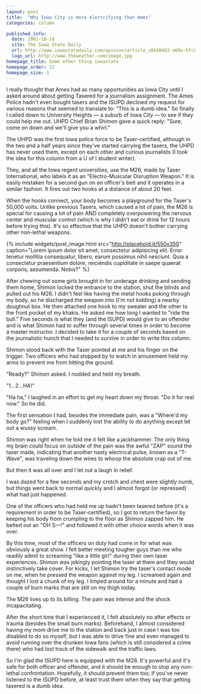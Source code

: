 ```yaml
---
layout: post
title:  "Why Iowa City is more electrifying than Ames"
categories: column

published_info:
  date: 2002-10-18
  site: The Iowa State Daily
  url: http://www.iowastatedaily.com/opinion/article_c6b50d83-a68e-5fc0-82e0-856756f45aec.html
  logo_url: http://www.theweather.com/image.jpg
homepage_title: Some other thing iowastate
homepage_order: 12
homepage_size: 1
---
```



I really thought that Ames had as many opportunities as Iowa City until I asked around about getting Tasered for a journalism assignment. The Ames Police hadn't even bought tasers and the ISUPD declined my request for various reasons that seemed to translate to: "This is a dumb idea." So finally I called down to University Heights — a suburb of Iowa City — to see if they could help me out. UHPD Chief Brian Shimon gave a quick reply: "Sure, come on down and we'll give you a whirl."

The UHPD was the first Iowa police force to be Taser-certified, although in the two and a half years since they've started carrying the tasers, the UHPD has never used them, except on each other and curious journalists (I took the idea for this column from a U of I student writer).

They, and all the Iowa regent universities, use the M26, made by Taser International, who labels it as an "Electro-Muscular Disruption Weapon." It is easily mistaken for a second gun on an officer's belt and it operates in a similar fashion. It fires out two hooks at a distance of about 20 feet.

When the hooks connect, your body becomes a playground for the Taser's 50,000 volts. Unlike previous Tasers, which caused a lot of pain, the M26 is special for causing a lot of pain AND completely overpowering the nervous center and muscular control (which is why I didn't eat or drink for 12 hours before trying this). It's so effective that the UHPD doesn't bother carrying other non-lethal weapons.

{% include widgets/post_image.html src="http://placehold.it/550x350" caption="Lorem ipsum dolor sit amet, consectetur adipisicing elit. Error tenetur mollitia consequatur, libero, earum possimus nihil nesciunt. Quia a consectetur praesentium dolore, reiciendis cupiditate in saepe quaerat corporis, assumenda. Nobis?" %}



After chewing out some girls brought in for underage drinking and sending them home, Shimon locked the entrance to the station, shut the blinds and pulled out his M26. I didn't feel like having the metal hooks poking through my body, so he discharged the weapon into (I'm not kidding) a nearby doughnut box. He then attached one hook to my sweater and the other to the front pocket of my khakis. He asked me how long I wanted to "ride the bull." Five seconds is what they (and the ISUPD) would give to an offender and is what Shimon had to suffer through several times in order to become a master instructor. I decided to take it for a couple of seconds based on the journalistic hunch that I needed to survive in order to write this column.

Shimon stood back with the Taser pointed at me and his finger on the trigger. Two officers who had stopped by to watch in amusement held my arms to prevent me from hitting the ground.

"Ready?" Shimon asked. I nodded and held my breath.

"1…2…HA!"

"Ha ha," I laughed in an effort to get my heart down my throat. "Do it for real now." So he did.

The first sensation I had, besides the immediate pain, was a "Where'd my body go?" feeling when I suddenly lost the ability to do anything except let out a wussy scream.

Shimon was right when he told me it felt like a jackhammer. The only thing my brain could focus on outside of the pain was the awful "ZAP" sound the taser made, indicating that another nasty electrical pulse, known as a "T-Wave", was traveling down the wires to whoop the absolute crap out of me.

But then it was all over and I let out a laugh in relief.

I was dazed for a few seconds and my crotch and chest were slightly numb, but things went back to normal quickly and I almost forgot (or repressed) what had just happened.

One of the officers who had held me up hadn't been tasered before (it's a requirement in order to be Taser-certified), so I got to return the favor by keeping his body from crumpling to the floor as Shimon zapped him. He belted out an "OH S—!" and followed it with other choice words when it was over.

By this time, most of the officers on duty had come in for what was obviously a great show. I felt better meeting tougher guys than me who readily admit to screaming "like a little girl" during their own taser experiences. Shimon was jokingly pointing the taser at them and they would instinctively take cover. For kicks, I let Shimon try the taser's contact mode on me, when he pressed the weapon against my leg. I screamed again and thought I lost a chunk of my leg. I limped around for a minute and had a couple of burn marks that are still on my thigh today.

The M26 lives up to its billing. The pain was intense and the shock incapacitating.

After the short time that I experienced it, I felt absolutely no after effects or trauma (besides the small burn marks). Beforehand, I almost considered having my mom drive me to the station and back just in case I was too disabled to do so myself, but I was able to drive fine and even managed to avoid running over the drunken Iowa fans (which is still considered a crime there) who had lost track of the sidewalk and the traffic laws.

So I'm glad the ISUPD here is equipped with the M26. It's powerful and it's safe for both officer and offender, and it should be enough to stop any non-lethal confrontation. Hopefully, it should prevent them too; if you've never listened to the ISUPD before, at least trust them when they say that getting tasered is a dumb idea.
